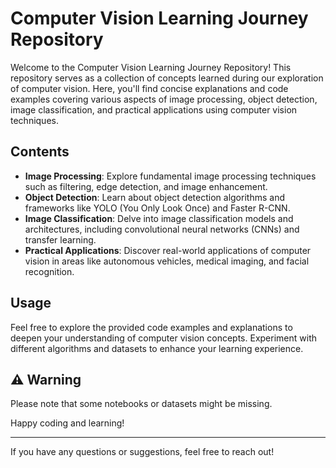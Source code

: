 # Computer Vision Learning Journey Repository

Welcome to the Computer Vision Learning Journey Repository! This repository serves as a collection of concepts learned during our exploration of computer vision. Here, you'll find concise explanations and code examples covering various aspects of image processing, object detection, image classification, and practical applications using computer vision techniques.

## Contents
- **Image Processing**: Explore fundamental image processing techniques such as filtering, edge detection, and image enhancement.
- **Object Detection**: Learn about object detection algorithms and frameworks like YOLO (You Only Look Once) and Faster R-CNN.
- **Image Classification**: Delve into image classification models and architectures, including convolutional neural networks (CNNs) and transfer learning.
- **Practical Applications**: Discover real-world applications of computer vision in areas like autonomous vehicles, medical imaging, and facial recognition.

## Usage
Feel free to explore the provided code examples and explanations to deepen your understanding of computer vision concepts. Experiment with different algorithms and datasets to enhance your learning experience.

## ⚠️ Warning
Please note that some notebooks or datasets might be missing.

Happy coding and learning!

---
If you have any questions or suggestions, feel free to reach out!
